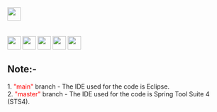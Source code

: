 ## <img src="https://img.shields.io/badge/Topic-Full%20Stack%20Java%20development-blueviolet" height=30/>
<br> <img src="https://img.shields.io/badge/-Java-red" height=30/> 
<img src="https://img.shields.io/badge/-JSP-blue" height=30/> 
<img src="https://img.shields.io/badge/-Hibernate-lightgrey" height=30/> 
<img src="https://img.shields.io/badge/-Restful%20WS-yellowgreen" height=30/> 
<img src="https://img.shields.io/badge/-Spring-brightgreen" height=30/>

<h2><strong>Note:-</strong></h2>
1. <font color="red">"main"</font> branch - The IDE used for the code is Eclipse.<br>
2. <font color="red">"master"</font> branch - The IDE used for the code is Spring Tool Suite 4 (STS4).
